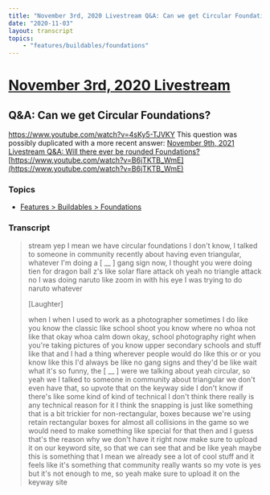 ```yaml
---
title: "November 3rd, 2020 Livestream Q&A: Can we get Circular Foundations?"
date: "2020-11-03"
layout: transcript
topics:
    - "features/buildables/foundations"
---
```

# [November 3rd, 2020 Livestream](../2020-11-03.md)
## Q&A: Can we get Circular Foundations?
https://www.youtube.com/watch?v=4sKy5-TJVKY
This question was possibly duplicated with a more recent answer: [November 9th, 2021 Livestream Q&A: Will there ever be rounded Foundations?](./yt-B6jTKTB_WmE.md) [https://www.youtube.com/watch?v=B6jTKTB_WmE](https://www.youtube.com/watch?v=B6jTKTB_WmE)


### Topics
* [Features > Buildables > Foundations](../topics/features/buildables/foundations.md)

### Transcript

> stream yep I mean we have circular foundations I don't know, I talked to someone in community recently about having even triangular, whatever I'm doing a [ __ ] gang sign now, I thought you were doing tien for dragon ball z's like solar flare attack oh yeah no triangle attack no I was doing naruto like zoom in with his eye I was trying to do naruto whatever
>
> [Laughter]
>
> when I when I used to work as a photographer sometimes I do like you know the classic like school shoot you know where no whoa not like that okay whoa calm down okay, school photography right when you're taking pictures of you know upper secondary schools and stuff like that and I had a thing wherever people would do like this or or you know like this I'd always be like no gang signs and they'd be like wait what it's so funny, the [ __ ] were we talking about yeah circular, so yeah we I talked to someone in community about triangular we don't even have that, so upvote that on the keyway side I don't know if there's like some kind of kind of technical I don't think there really is any technical reason for it I think the snapping is just like something that is a bit trickier for non-rectangular, boxes because we're using retain rectangular boxes for almost all collisions in the game so we would need to make something like special for that then and I guess that's the reason why we don't have it right now make sure to upload it on our keyword site, so that we can see that and be like yeah maybe this is something that I mean we already see a lot of cool stuff and it feels like it's something that community really wants so my vote is yes but it's not enough to me, so yeah make sure to upload it on the keyway site
